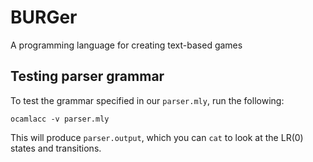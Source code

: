 # BURGer
A programming language for creating text-based games

## Testing parser grammar

To test the grammar specified in our ```parser.mly```, run the following:

```ocamlacc -v parser.mly```

This will produce ```parser.output```, which you can ```cat``` to look at the LR(0) states and transitions. 
